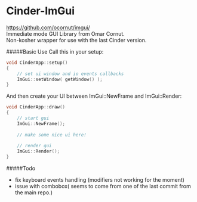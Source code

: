 Cinder-ImGui
===================
https://github.com/ocornut/imgui/   
Immediate mode GUI Library from Omar Cornut.   
Non-kosher wrapper for use with the last Cinder version.

#####Basic Use
Call this in your setup:
```c++
void CinderApp::setup()
{
    // set ui window and io events callbacks
    ImGui::setWindow( getWindow() );
}
```

And then create your UI between ImGui::NewFrame and ImGui::Render:
```c++
void CinderApp::draw()
{
    // start gui
    ImGui::NewFrame();
    
    // make some nice ui here!
    
    // render gui
    ImGui::Render();
}
```

#####Todo
* fix keyboard events handling (modifiers not working for the moment)
* issue with combobox( seems to come from one of the last commit from the main repo.)
